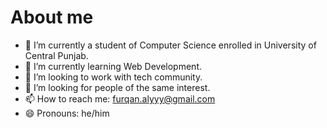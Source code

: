 # About me

- 🔭 I’m currently a student of Computer Science enrolled in University of Central Punjab.
- 🌱 I’m currently learning Web Development.
- 👯 I’m looking to work with tech community.
- 🤔 I’m looking for people of the same interest.
- 📫 How to reach me: furqan.alyyy@gmail.com
- 😄 Pronouns: he/him

